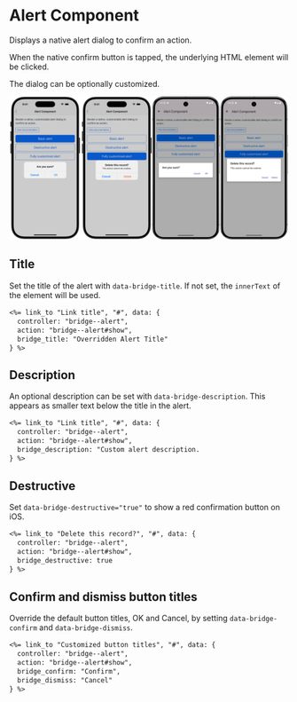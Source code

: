 # Alert Component

Displays a native alert dialog to confirm an action.

When the native confirm button is tapped, the underlying HTML element will be clicked.

The dialog can be optionally customized.

![Alert Component examples](screenshot.png)

## Title

Set the title of the alert with `data-bridge-title`. If not set, the `innerText` of the element will be used.

```erb
<%= link_to "Link title", "#", data: {
  controller: "bridge--alert",
  action: "bridge--alert#show",
  bridge_title: "Overridden Alert Title"
} %>
```

## Description

An optional description can be set with `data-bridge-description`. This appears as smaller text below the title in the alert.

```erb
<%= link_to "Link title", "#", data: {
  controller: "bridge--alert",
  action: "bridge--alert#show",
  bridge_description: "Custom alert description.
} %>
```

## Destructive

Set `data-bridge-destructive="true"` to show a red confirmation button on iOS.

```erb
<%= link_to "Delete this record?", "#", data: {
  controller: "bridge--alert",
  action: "bridge--alert#show",
  bridge_destructive: true
} %>
```

## Confirm and dismiss button titles

Override the default button titles, OK and Cancel, by setting `data-bridge-confirm` and `data-bridge-dismiss`.

```erb
<%= link_to "Customized button titles", "#", data: {
  controller: "bridge--alert",
  action: "bridge--alert#show",
  bridge_confirm: "Confirm",
  bridge_dismiss: "Cancel"
} %>
```

